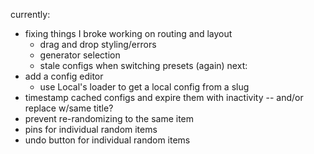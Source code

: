 currently:
- fixing things I broke working on routing and layout
  - drag and drop styling/errors
  - generator selection
  - stale configs when switching presets (again)
next:
- add a config editor
  - use Local's loader to get a local config from a slug
- timestamp cached configs and expire them with inactivity -- and/or replace w/same title?
- prevent re-randomizing to the same item
- pins for individual random items
- undo button for individual random items
